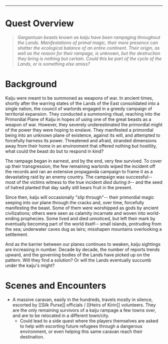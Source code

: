 ___
# Quest Overview

>*Gargantuan beasts known as kaiju have been rampaging throughout the Lands. Manifestations of primal magic, their mere presence can shatter the ecological balance of an entire continent. Their origin, as well as the reason for their rampage, is unknown, but the destruction they bring is nothing but certain. Could this be part of the cycle of the Lands, or is something else amiss?*
# Background

Kaiju were meant to be summoned as weapons of war. In ancient times, shortly after the warring states of the Lands of the East consolidated into a single nation, the council of warlords engaged in a greedy campaign of territorial expansion. They conducted a summoning ritual, reaching into the Primordial Plane of Kaiju in hopes of using one of the great beasts as a weapon of war. However, they severely underestimated the primordial might of the power they were hoping to enslave. They manifested a primordial being into an unknown plane of existence, against its will, and attempted to forcefully harness its power. Threatened and afraid, stranded dimensions away from their home in an environment that offered nothing but hostility, what could the beast do but to respond in kind? 

The rampage began in earnest, and by the end, very few survived. To cover up their transgression, the few remaining warlords wiped the incident off the records and ran an extensive propaganda campaign to frame it as a devastating raid by an enemy country. The campaign was successful-- most of the victims witness to the true incident *died during it*-- and the seed of hatred planted that day sadly still bears fruit in the present. 

Since then, kaiju will occasionally "slip through"-- their primordial magic seeping into our plane through the cracks and, over time, forcefully manifesting the beast. Some of them were worshipped as gods by ancient civilizations; others were seen as calamity incarnate and woven into world-ending prophecies. Some lived and died unnoticed, but left their mark by eventually becoming part of the world itself-- small islands, protruding from the sea; underwater caves dug as lairs; misshapen mountains overlooking a settlement. 

And as the barrier between our planes continues to weaken, kaiju sightings are increasing in number. Decade by decade, the number of reports trends upward, and the governing bodies of the Lands have picked up on the pattern. Will they find a solution? Or will the Lands eventually succumb under the kaiju's might?

# Scenes and Encounters

- A massive caravan, easily in the hundreds, travels mostly in silence, escorted by [[Silk Purse]] officials / [[Heirs of Kirin]] volunteers. They are the only remaining survivors of a kaiju rampage a few towns over, and are to be relocated in a different town/city.
	- Could lead to a side quest where the players themselves are asked to help with escorting future refugees through a dangerous environment, or even helping this same caravan reach their destination.
